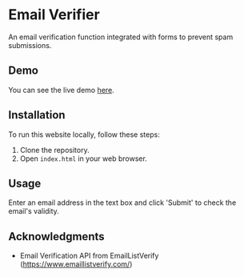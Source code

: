 # Email Verifier

An email verification function integrated with forms to prevent spam submissions.

## Demo

You can see the live demo [here](https://chiarasarmiento-project.000webhostapp.com/).

## Installation

To run this website locally, follow these steps:

1. Clone the repository.
2. Open `index.html` in your web browser.

## Usage

Enter an email address in the text box and click 'Submit' to check the email's validity.

## Acknowledgments

- Email Verification API from EmailListVerify (https://www.emaillistverify.com/)
